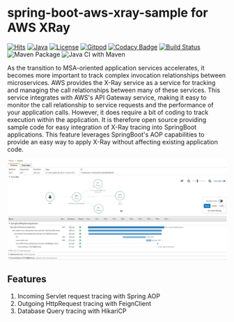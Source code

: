 # spring-boot-aws-xray-sample for AWS XRay
[![Hits](https://hits.seeyoufarm.com/api/count/incr/badge.svg?url=https%3A%2F%2Fgithub.com%2Fanthunt%2Fspring-boot-aws-xray-sample&count_bg=%2379C83D&title_bg=%23555555&icon=&icon_color=%23E7E7E7&title=hits&edge_flat=false)](https://hits.seeyoufarm.com)
[![Java](https://img.shields.io/badge/language-Java-red.svg)](#)
[![License](https://img.shields.io/badge/license-Apache%202-blue.svg)](LICENSE.txt)
[![Gitpod](https://img.shields.io/badge/build-Gitpod-green.svg)](https://gitpod.io/#https://github.com/anthunt/AWS2Terraform)
[![Codacy Badge](https://app.codacy.com/project/badge/Grade/6e06125002e149cd8bca7e7a24e76ee6)](https://www.codacy.com/gh/anthunt/spring-boot-aws-xray-sample/dashboard?utm_source=github.com&amp;utm_medium=referral&amp;utm_content=anthunt/spring-boot-aws-xray-sample&amp;utm_campaign=Badge_Grade)
[![Build Status](https://travis-ci.org/anthunt/spring-boot-xray-demo.svg?branch=master)](https://travis-ci.org/anthunt/spring-boot-xray-demo)
![Maven Package](https://github.com/anthunt/spring-boot-xray-demo/workflows/Maven%20Package/badge.svg?branch=master)
![Java CI with Maven](https://github.com/anthunt/spring-boot-xray-demo/workflows/Java%20CI%20with%20Maven/badge.svg)

As the transition to MSA-oriented application services accelerates, it becomes more important to track complex invocation relationships between microservices.
AWS provides the X-Ray service as a service for tracking and managing the call relationships between many of these services.
This service integrates with AWS's API Gateway service, making it easy to monitor the call relationship to service requests and the performance of your application calls.
However, it does require a bit of coding to track execution within the application.
It is therefore open source providing sample code for easy integration of X-Ray tracing into SpringBoot applications.
This feature leverages SpringBoot's AOP capabilities to provide an easy way to apply X-Ray without affecting existing application code.

![Screenshot of the AWS X-Ray Trace console](https://github.com/anthunt/spring-boot-aws-xray-sample/raw/master/awsxray-snapshot.png?raw=true)

## Features

1. Incoming Servlet request tracing with Spring AOP
2. Outgoing HttpRequest tracing with FeignClient
3. Database Query tracing with HikariCP
